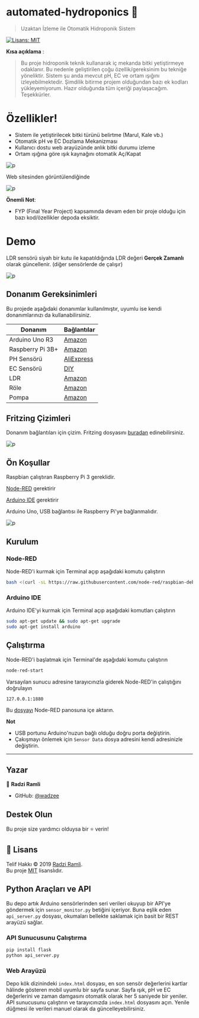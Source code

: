 # automated-hydroponics 🌱
> Uzaktan İzleme ile Otomatik Hidroponik Sistem

<p>
  <a href="https://github.com/wadzee/automated-hydroponics/blob/master/LICENSE">
    <img alt="Lisans: MIT" src="https://img.shields.io/badge/License-MIT-yellow.svg" target="_blank" />
  </a>
</p>

**Kısa açıklama** :

  > Bu proje hidroponik teknik kullanarak iç mekanda bitki yetiştirmeye odaklanır.
  > Bu nedenle geliştirilen çoğu özellik/gereksinim bu tekniğe yöneliktir.
  > Sistem şu anda mevcut pH, EC ve ortam ışığını izleyebilmektedir.
  > Şimdilik bitirme projem olduğundan bazı ek kodları yükleyemiyorum. Hazır olduğunda tüm içeriği paylaşacağım. Teşekkürler.

# Özellikler!

  - Sistem ile yetiştirilecek bitki türünü belirtme (Marul, Kale vb.)
  - Otomatik pH ve EC Dozlama Mekanizması
  - Kullanıcı dostu web arayüzünde anlık bitki durumu izleme
  - Ortam ışığına göre ışık kaynağını otomatik Aç/Kapat

![p](features.PNG)

Web sitesinden görüntülendiğinde

![p](monitor.PNG)

**Önemli Not**:
  - FYP (Final Year Project) kapsamında devam eden bir proje olduğu için bazı kod/özellikler depoda eksiktir.

# Demo

LDR sensörü siyah bir kutu ile kapatıldığında LDR değeri **Gerçek Zamanlı** olarak güncellenir. (diğer sensörlerde de çalışır)

![p](ldrdemo.gif)

## Donanım Gereksinimleri

Bu projede aşağıdaki donanımlar kullanılmıştır, uyumlu ise kendi donanımlarınızı da kullanabilirsiniz.

| Donanım | Bağlantılar |
| ------ | ------ |
| Arduino Uno R3 | [Amazon](https://www.amazon.com/Arduino-A000066-ARDUINO-UNO-R3/dp/B008GRTSV6) |
| Raspberry Pi 3B+ | [Amazon](https://www.amazon.com/ELEMENT-Element14-Raspberry-Pi-Motherboard/dp/B07BDR5PDW/ref=sr_1_3?crid=2MHYPOB2GXUSW&keywords=raspberry+pi+3+b%2B&qid=1561152106&s=electronics&sprefix=raspberry+pi+3%2Celectronics%2C456&sr=1-3) |
| PH Sensörü | [AliExpress](https://www.aliexpress.com/item/32805675619.html?spm=a2g0s.9042311.0.0.468f4c4dS0tnBH) |
| EC Sensörü | [DIY](https://hackaday.io/project/7008-fly-wars-a-hackers-solution-to-world-hunger/log/24646-three-dollar-ec-ppm-meter-arduino) |
| LDR | [Amazon](https://www.amazon.com/10pcs-Dependent-Resistor-Photoresistor-GL5528/dp/B00XDT8KI4) |
| Röle | [Amazon](https://www.amazon.com/JBtek-Channel-Module-Arduino-Raspberry/dp/B00KTEN3TM/ref=sr_1_3?keywords=4+channel+relay&qid=1561157309&s=gateway&sr=8-3) |
| Pompa | [Amazon](https://www.amazon.com/Gikfun-Submersible-Fountain-Aquarium-EK1893/dp/B07BHD6KXS/ref=pd_lpo_sbs_60_t_0?_encoding=UTF8&psc=1&refRID=TQYTT601T1NQPXQKMPNE) |

## Fritzing Çizimleri

Donanım bağlantıları için çizim. Fritzing dosyasını [buradan](https://github.com/wadzee/automated-hydroponics/blob/master/Fritzing%20Sketches.fzz) edinebilirsiniz.

![p](Sketches.png)

## Ön Koşullar

Raspbian çalıştıran Raspberry Pi 3 gereklidir.

[Node-RED](https://nodered.org/) gerektirir

[Arduino IDE](https://www.arduino.cc/) gerektirir

Arduino Uno, USB bağlantısı ile Raspberry Pi'ye bağlanmalıdır.

![p](how%20to%20connect.PNG)

## Kurulum

### Node-RED
Node-RED'i kurmak için Terminal açıp aşağıdaki komutu çalıştırın

```sh
bash <(curl -sL https://raw.githubusercontent.com/node-red/raspbian-deb-package/master/resources/update-nodejs-and-nodered)
```

### Arduino IDE
Arduino IDE'yi kurmak için Terminal açıp aşağıdaki komutları çalıştırın

```sh
sudo apt-get update && sudo apt-get upgrade
sudo apt-get install arduino
```

## Çalıştırma

Node-RED'i başlatmak için Terminal'de aşağıdaki komutu çalıştırın

```sh
node-red-start
```

Varsayılan sunucu adresine tarayıcınızla giderek Node-RED'in çalıştığını doğrulayın

```sh
127.0.0.1:1880
```

Bu [dosyayı](https://github.com/wadzee/automated-hydroponics/blob/master/flows.json) Node-RED panosuna içe aktarın.

**Not**
- USB portunu Arduino'nuzun bağlı olduğu doğru porta değiştirin.
- Çakışmayı önlemek için `Sensor Data` dosya adresini kendi adresinizle değiştirin.
***

## Yazar

👤 **Radzi Ramli**

* GitHub: [@wadzee](https://github.com/wadzee)

## Destek Olun

Bu proje size yardımcı olduysa bir ⭐️ verin!

## 📝 Lisans

Telif Hakkı © 2019 [Radzi Ramli](https://github.com/wadzee).<br />
Bu proje [MIT](https://github.com/wadzee/automated-hydroponics/blob/master/LICENSE) lisanslıdır.

## Python Araçları ve API

Bu depo artık Arduino sensörlerinden seri verileri okuyup bir API'ye göndermek için `sensor_monitor.py` betiğini içeriyor. Buna eşlik eden `api_server.py` dosyası, okumaları bellekte saklamak için basit bir REST arayüzü sağlar.

### API Sunucusunu Çalıştırma

```sh
pip install flask
python api_server.py
```

### Web Arayüzü

Depo kök dizinindeki `index.html` dosyası, en son sensör değerlerini kartlar hâlinde gösteren mobil uyumlu bir sayfa sunar. Sayfa ışık, pH ve EC değerlerini ve zaman damgasını otomatik olarak her 5 saniyede bir yeniler. API sunucusunu çalıştırın ve tarayıcınızda `index.html` dosyasını açın. Yenile düğmesi ile verileri manuel olarak da güncelleyebilirsiniz.

